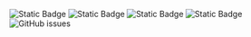 ![Static Badge](https://img.shields.io/badge/blacklists-60-000000) ![Static Badge](https://img.shields.io/badge/blacklisted-2781469-cc0000) ![Static Badge](https://img.shields.io/badge/whitelisted-2242-00CC00) ![Static Badge](https://img.shields.io/badge/streaming_blacklist-28106-000000) ![GitHub issues](https://img.shields.io/github/issues/fabriziosalmi/blacklists)
